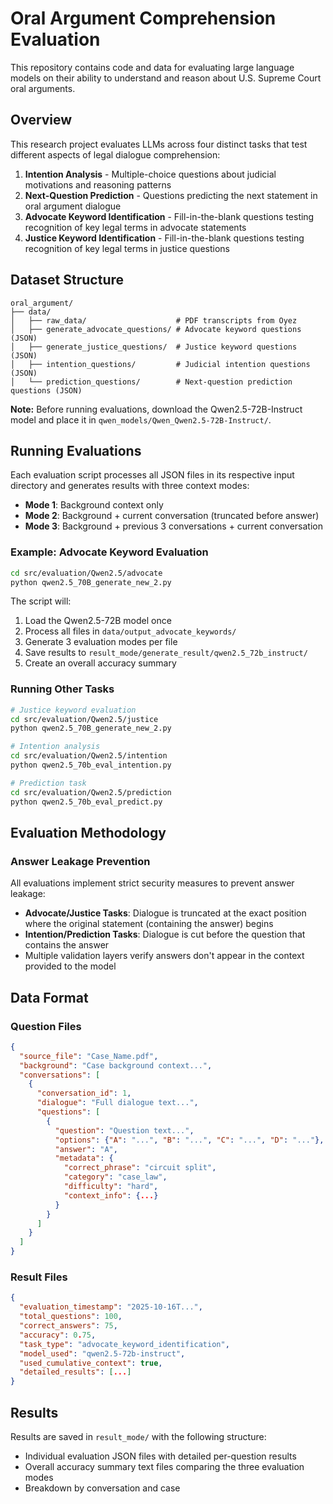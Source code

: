 # Oral Argument Comprehension Evaluation

This repository contains code and data for evaluating large language models on their ability to understand and reason about U.S. Supreme Court oral arguments.

## Overview

This research project evaluates LLMs across four distinct tasks that test different aspects of legal dialogue comprehension:

1. **Intention Analysis** - Multiple-choice questions about judicial motivations and reasoning patterns
2. **Next-Question Prediction** - Questions predicting the next statement in oral argument dialogue
3. **Advocate Keyword Identification** - Fill-in-the-blank questions testing recognition of key legal terms in advocate statements
4. **Justice Keyword Identification** - Fill-in-the-blank questions testing recognition of key legal terms in justice questions



## Dataset Structure 

```
oral_argument/
├── data/
│   ├── raw_data/                    # PDF transcripts from Oyez
│   ├── generate_advocate_questions/ # Advocate keyword questions (JSON)
│   ├── generate_justice_questions/  # Justice keyword questions (JSON)
│   ├── intention_questions/         # Judicial intention questions (JSON)
│   └── prediction_questions/        # Next-question prediction questions (JSON)

```

**Note:** Before running evaluations, download the Qwen2.5-72B-Instruct model and place it in `qwen_models/Qwen_Qwen2.5-72B-Instruct/`.

## Running Evaluations

Each evaluation script processes all JSON files in its respective input directory and generates results with three context modes:

- **Mode 1**: Background context only
- **Mode 2**: Background + current conversation (truncated before answer)
- **Mode 3**: Background + previous 3 conversations + current conversation

### Example: Advocate Keyword Evaluation

```bash
cd src/evaluation/Qwen2.5/advocate
python qwen2.5_70B_generate_new_2.py
```

The script will:
1. Load the Qwen2.5-72B model once
2. Process all files in `data/output_advocate_keywords/`
3. Generate 3 evaluation modes per file
4. Save results to `result_mode/generate_result/qwen2.5_72b_instruct/`
5. Create an overall accuracy summary

### Running Other Tasks

```bash
# Justice keyword evaluation
cd src/evaluation/Qwen2.5/justice
python qwen2.5_70B_generate_new_2.py

# Intention analysis
cd src/evaluation/Qwen2.5/intention
python qwen2.5_70b_eval_intention.py

# Prediction task
cd src/evaluation/Qwen2.5/prediction
python qwen2.5_70b_eval_predict.py
```

## Evaluation Methodology

### Answer Leakage Prevention

All evaluations implement strict security measures to prevent answer leakage:

- **Advocate/Justice Tasks**: Dialogue is truncated at the exact position where the original statement (containing the answer) begins
- **Intention/Prediction Tasks**: Dialogue is cut before the question that contains the answer
- Multiple validation layers verify answers don't appear in the context provided to the model


## Data Format

### Question Files

```json
{
  "source_file": "Case_Name.pdf",
  "background": "Case background context...",
  "conversations": [
    {
      "conversation_id": 1,
      "dialogue": "Full dialogue text...",
      "questions": [
        {
          "question": "Question text...",
          "options": {"A": "...", "B": "...", "C": "...", "D": "..."},
          "answer": "A",
          "metadata": {
            "correct_phrase": "circuit split",
            "category": "case_law",
            "difficulty": "hard",
            "context_info": {...}
          }
        }
      ]
    }
  ]
}
```

### Result Files

```json
{
  "evaluation_timestamp": "2025-10-16T...",
  "total_questions": 100,
  "correct_answers": 75,
  "accuracy": 0.75,
  "task_type": "advocate_keyword_identification",
  "model_used": "qwen2.5-72b-instruct",
  "used_cumulative_context": true,
  "detailed_results": [...]
}
```

## Results

Results are saved in `result_mode/` with the following structure:
- Individual evaluation JSON files with detailed per-question results
- Overall accuracy summary text files comparing the three evaluation modes
- Breakdown by conversation and case


